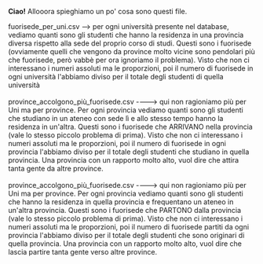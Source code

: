 <b>Ciao!</b> Allooora spieghiamo un po' cosa sono questi file. <br>

fuorisede_per_uni.csv --> per ogni università presente nel database, vediamo quanti sono gli studenti che hanno la residenza in una provincia
diversa rispetto alla sede del proprio corso di studi. Questi sono i fuorisede (ovviamente quelli che vengono da province molto vicine sono pendolari
più che fuorisede, però vabbè per ora ignoriamo il problema). Visto che non ci interessano i numeri assoluti ma le proporzioni, poi il numero di fuorisede
in ogni università l'abbiamo diviso per il totale degli studenti di quella università
<br><br>
province_accolgono_più_fuorisede.csv ----> qui non ragioniamo più per Uni ma per province. Per ogni provincia vediamo quanti sono gli studenti
che studiano in un ateneo con sede lì e allo stesso tempo hanno la residenza in un'altra. Questi sono i fuorisede che ARRIVANO nella provincia 
(vale lo stesso piccolo problema
di prima). Visto che non ci interessano i numeri assoluti ma le proporzioni, poi il numero di fuorisede in ogni provincia 
l'abbiamo diviso per il totale degli studenti che studiano in quella provincia. Una provincia con un rapporto molto alto, vuol dire che attira tanta gente
da altre province.
<br><br>
province_accolgono_più_fuorisede.csv ----> qui non ragioniamo più per Uni ma per province. Per ogni provincia vediamo quanti sono gli studenti
che hanno la residenza in quella provincia e frequentano un ateneo in un'altra provincia. Questi sono i fuorisede che PARTONO dalla provincia
(vale lo stesso piccolo problema di prima). Visto che non ci interessano i numeri assoluti ma le proporzioni, poi il numero di fuorisede 
partiti da ogni provincia l'abbiamo diviso per il totale degli studenti che sono originari di quella provincia. 
Una provincia con un rapporto molto alto, vuol dire che lascia partire tanta gente verso altre province.
